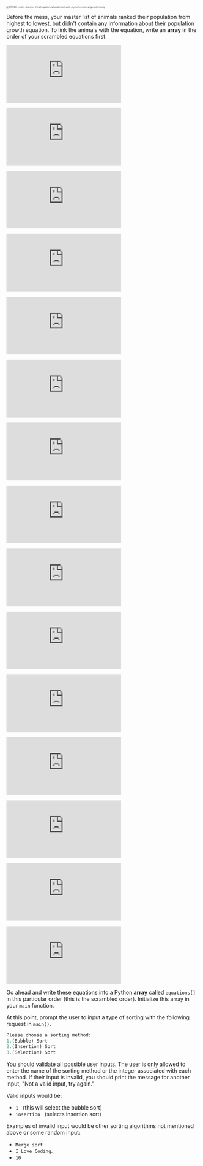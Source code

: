 <!--Title={Writing Array}-->

<!--badges={Algorithmns:100}-->

<!--concepts{Arrays}-->

<img src="https://previews.123rf.com/images/happyvector071/happyvector0711904/happyvector071190414957/121106822-creative-illustration-of-math-equation-mathematical-arithmetic-physics-formulas-background-art-desig.jpg" alt="121106822-creative-illustration-of-math-equation-mathematical-arithmetic-physics-formulas-background-art-desig" style="zoom:33%;" />

Before the mess, your master list of animals ranked their population from highest to lowest, but didn't contain any information about their population growth equation. To link the animals with the equation, write an **array** in the order of your scrambled equations first.


![n^2](https://latex.codecogs.com/gif.latex?1.%5C%3B%20n%5E2)

![](https://latex.codecogs.com/gif.latex?2.%5C%3B%2020n%5E2&plus;5n&plus;7)


![](https://latex.codecogs.com/gif.latex?3.%5C%3B%20n&plus;log%28n%29&plus;7)

![](https://latex.codecogs.com/gif.latex?4.%5C%3B%203%5En)

![](https://latex.codecogs.com/gif.latex?5.%20%5Cleft%20%28%20log%28n%29%20%5Cover%5C%20n%5E2%20%5Cright%20%29)

![](https://latex.codecogs.com/gif.latex?6.%20%5Cleft%20%28%20n&plus;1%5Cover%5Csqrt%7B1&plus;x%5E2%7D%20%5Cright%20%29)

![](https://latex.codecogs.com/gif.latex?7.%20%5Cleft%20%28%20n%5En%5Cover%5Csqrt%7Blog%28n%5E4%29&plus;10%7D%20%5Cright%20%29)

![](https://latex.codecogs.com/gif.latex?8.%5C%3B%20nlog%28n%5E2%29)

![](https://latex.codecogs.com/gif.latex?9.%5C%3B%206%5En)

![](https://latex.codecogs.com/gif.latex?10.%20%5C%3B%20%5Csqrt%7Blog%28n%29%7D)

![](https://latex.codecogs.com/gif.latex?11.%20%5C%3B%20n%5En)

![](https://latex.codecogs.com/gif.latex?12.%20%5C%3Bn%5E3log%28n%29&plus;100)

![](https://latex.codecogs.com/gif.latex?13.%20%5C%3B%20%5Csqrt%7Bn%5E3%7D)

![](https://latex.codecogs.com/gif.latex?14.%20%5C%3B%20n%5E3)

![](https://latex.codecogs.com/gif.latex?15.%20%5C%3B%20%5Cleft%20%28%20n&plus;1%5Cover%5Csqrt%7B1&plus;x%5E2%7D%5C%20%5Cright%20%29)


Go ahead and write these equations into a Python **array** called `equations[]` in this particular order (this is the scrambled order). Initialize this array in your `main` function.

At this point, prompt the user to input a type of sorting with the following request in `main()`.

```python
Please choose a sorting method:
1.(Bubble) Sort
2.(Insertion) Sort
3.(Selection) Sort
```
You should validate all possible user inputs. The user is only allowed to enter the name of the sorting method or the integer associated with each method. If their input is invalid, you should print the message for another input, "Not a valid input, try again."

Valid inputs would be:
* `1` &nbsp; (this will select the bubble sort)
* `insertion` &nbsp;  (selects insertion sort)

Examples of invalid input would be other sorting algorithms not mentioned above or some random input:
* `Merge sort`  
* `I Love Coding`.
* `10`
